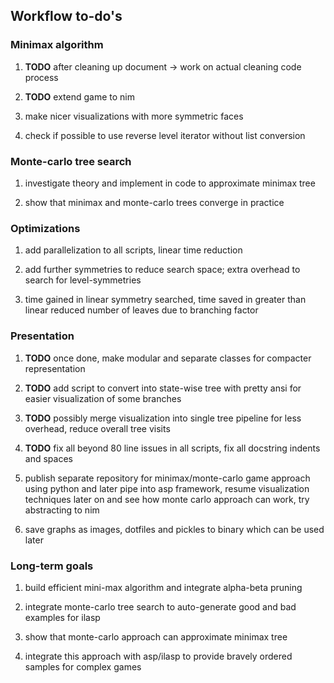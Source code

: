 Workflow to-do\'s
-----------------

### Minimax algorithm

1.  **TODO** after cleaning up document -\> work on actual
    cleaning code process

2.  **TODO** extend game to nim

3.  make nicer visualizations with more symmetric faces

4.  check if possible to use reverse level iterator without list
    conversion

### Monte-carlo tree search

1.  investigate theory and implement in code to approximate minimax tree

2.  show that minimax and monte-carlo trees converge in practice

### Optimizations

1.  add parallelization to all scripts, linear time reduction

2.  add further symmetries to reduce search space; extra overhead to
    search for level-symmetries

3.  time gained in linear symmetry searched, time saved in greater than
    linear reduced number of leaves due to branching factor

### Presentation

1.  **TODO** once done, make modular and separate classes for
    compacter representation

2.  **TODO** add script to convert into state-wise tree with
    pretty ansi for easier visualization of some branches

3.  **TODO** possibly merge visualization into single tree
    pipeline for less overhead, reduce overall tree visits

4.  **TODO** fix all beyond 80 line issues in all scripts,
    fix all docstring indents and spaces

5.  publish separate repository for minimax/monte-carlo game approach
    using python and later pipe into asp framework, resume visualization
    techniques later on and see how monte carlo approach can work, try
    abstracting to nim

6.  save graphs as images, dotfiles and pickles to binary which can be
    used later

### Long-term goals

1.  build efficient mini-max algorithm and integrate alpha-beta pruning

2.  integrate monte-carlo tree search to auto-generate good and bad
    examples for ilasp

3.  show that monte-carlo approach can approximate minimax tree

4.  integrate this approach with asp/ilasp to provide bravely ordered
    samples for complex games
